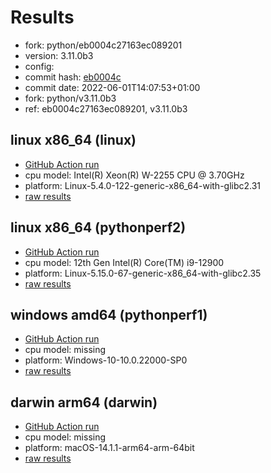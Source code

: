 # Results

- fork: python/eb0004c27163ec089201
- version: 3.11.0b3
- config: 
- commit hash: [eb0004c](https://github.com/python/cpython/commit/eb0004c)
- commit date: 2022-06-01T14:07:53+01:00
- fork: python/v3.11.0b3
- ref: eb0004c27163ec089201, v3.11.0b3

## linux x86_64 (linux)

- [GitHub Action run](https://github.com/faster-cpython/benchmarking/actions/runs/4566181119)
- cpu model: Intel(R) Xeon(R) W-2255 CPU @ 3.70GHz
- platform: Linux-5.4.0-122-generic-x86_64-with-glibc2.31
- [raw results](bm-20220601-linux-x86_64-python-v3.11.0b3-3.11.0b3-eb0004c.json)

## linux x86_64 (pythonperf2)

- [GitHub Action run](https://github.com/faster-cpython/benchmarking/actions/runs/4566181119)
- cpu model: 12th Gen Intel(R) Core(TM) i9-12900
- platform: Linux-5.15.0-67-generic-x86_64-with-glibc2.35
- [raw results](bm-20220601-pythonperf2-x86_64-python-v3.11.0b3-3.11.0b3-eb0004c.json)

## windows amd64 (pythonperf1)

- [GitHub Action run](https://github.com/faster-cpython/benchmarking/actions/runs/4566181119)
- cpu model: missing
- platform: Windows-10-10.0.22000-SP0
- [raw results](bm-20220601-pythonperf1-amd64-python-v3.11.0b3-3.11.0b3-eb0004c.json)

## darwin arm64 (darwin)

- [GitHub Action run](https://github.com/faster-cpython/benchmarking/actions/runs/6961753483)
- cpu model: missing
- platform: macOS-14.1.1-arm64-arm-64bit
- [raw results](bm-20220601-darwin-arm64-python-eb0004c27163ec089201-3.11.0b3-eb0004c.json)

